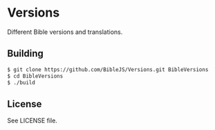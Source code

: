 Versions
========

Different Bible versions and translations.

## Building

```sh
$ git clone https://github.com/BibleJS/Versions.git BibleVersions
$ cd BibleVersions
$ ./build
```

## License
See LICENSE file.
